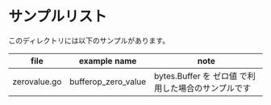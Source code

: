 # サンプルリスト

このディレクトリには以下のサンプルがあります。

|file|example name|note|
|----|------------|----|
|zerovalue.go|bufferop\_zero\_value|bytes.Buffer を ゼロ値 で利用した場合のサンプルです|

